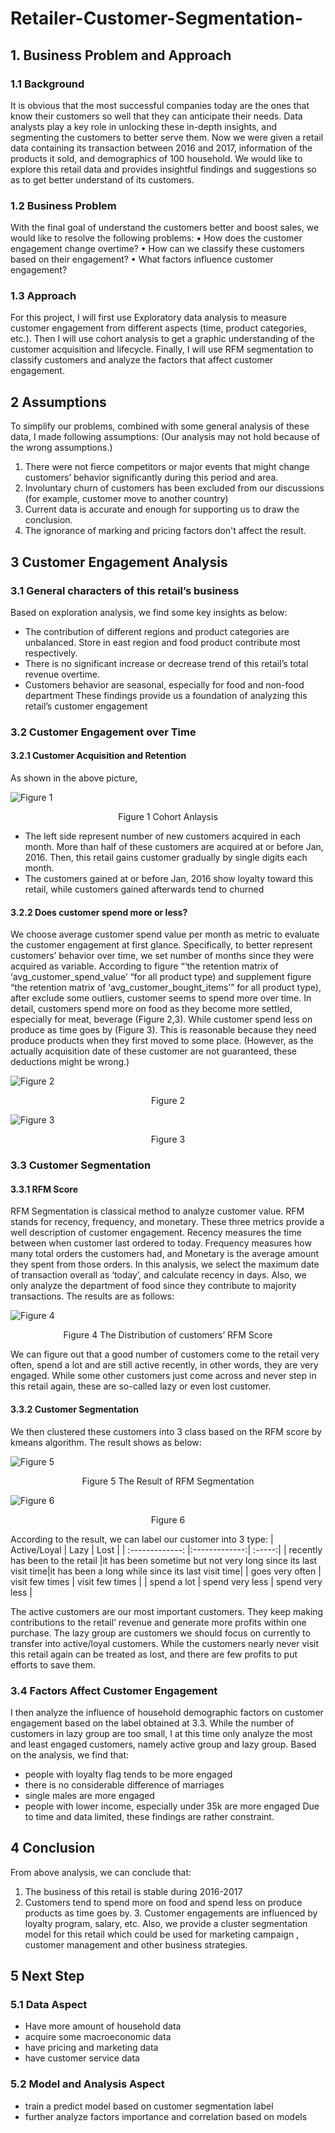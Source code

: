 # Retailer-Customer-Segmentation-

## 1. Business Problem and Approach 

### 1.1 Background
It is obvious that the most successful companies today are the ones that know their customers so well that they can anticipate their needs. Data analysts play a key role in unlocking these in-depth insights, and segmenting the customers to better serve them. Now we were given a retail data containing its transaction between 2016 and 2017, information of the products it sold, and demographics of 100 household. We would like to explore this retail data and provides insightful findings and suggestions so as to get better understand of its customers.

### 1.2 Business Problem
With the final goal of understand the customers better and boost sales, we would like to resolve the following problems:
• How does the customer engagement change overtime?
• How can we classify these customers based on their engagement?
• What factors influence customer engagement?

### 1.3 Approach
For this project, I will first use Exploratory data analysis to measure customer engagement from different aspects (time, product categories, etc.). Then I will use cohort analysis to get a graphic understanding of the customer acquisition and lifecycle. Finally, I will use RFM segmentation to classify customers and analyze the factors that affect customer engagement.

## 2 Assumptions
To simplify our problems, combined with some general analysis of these data, I made following assumptions: (Our analysis may not hold because of the wrong assumptions.)

1. There were not fierce competitors or major events that might change customers’ behavior significantly during this period and area.
2. Involuntary churn of customers has been excluded from our discussions (for example, customer move to another country)
3. Current data is accurate and enough for supporting us to draw the conclusion.
4. The ignorance of marking and pricing factors don't affect the result.
 
## 3 Customer Engagement Analysis 

### 3.1 General characters of this retail’s business
 Based on exploration analysis, we find some key insights as below:
* The contribution of different regions and product categories are unbalanced. Store in east region and food product contribute most respectively.
* There is no significant increase or decrease trend of this retail’s total revenue overtime.
* Customers behavior are seasonal, especially for food and non-food department
  These findings provide us a foundation of analyzing this retail’s customer engagement
  
### 3.2 Customer Engagement over Time 
#### 3.2.1 Customer Acquisition and Retention
 As shown in the above picture,
 
![Figure 1](https://github.com/Maggie1226/Retailer-Customer-Segmentation-/blob/master/Picture1.png?style=centerme)
 <p align=center>Figure 1 Cohort Anlaysis </p>

 * The left side represent number of new customers acquired in each month. More than half of these customers are acquired at or before Jan, 2016. Then, this retail gains customer gradually by single digits each month.
* The customers gained at or before Jan, 2016 show loyalty toward this retail, while customers gained afterwards tend to churned

####  3.2.2 Does customer spend more or less?
We choose average customer spend value per month as metric to evaluate the customer engagement at first glance. Specifically, to better represent customers’ behavior over time, we set number of months since they were acquired as variable. According to figure “‘the retention matrix of ‘avg_customer_spend_value’ “for all product type) and supplement figure “the retention matrix of ‘avg_customer_bought_items’” for all product type), after exclude some outliers, customer seems to spend more over time. In detail, customers spend more on food as they become more settled, especially for meat, beverage (Figure 2,3). While customer spend less on produce as time goes by (Figure 3). This is reasonable because they need produce products when they first moved to some place. (However, as the actually acquisition date of these customer are not guaranteed, these deductions might be wrong.)
 

![Figure 2](https://github.com/Maggie1226/Retailer-Customer-Segmentation-/blob/master/Picture2.png?style=centerme)
<p align=center>Figure 2 </p>


![Figure 3](https://github.com/Maggie1226/Retailer-Customer-Segmentation-/blob/master/Picture3.png?style=centerme)
<p align=center>Figure 3 </p>

### 3.3 Customer Segmentation 

#### 3.3.1 RFM Score
RFM Segmentation is classical method to analyze customer value. RFM stands for recency, frequency, and monetary. These three metrics provide a well description of customer engagement. Recency measures the time between when customer last ordered to today. Frequency measures how many total orders the customers had, and Monetary is the average amount they spent from those orders.
In this analysis, we select the maximum date of transaction overall as ‘today’, and calculate recency in days. Also, we only analyze the department of food since they contribute to majority transactions.
The results are as follows:

 ![Figure 4](https://github.com/Maggie1226/Retailer-Customer-Segmentation-/blob/master/Picture4.png?style=centerme)
 <p align=center>Figure 4 The Distribution of customers’ RFM Score <p>
 

 We can figure out that a good number of customers come to the retail very often, spend a lot and are still active recently, in other words, they are very engaged. While some other customers just come across and never step in this retail again, these are so-called lazy or even lost customer.

#### 3.3.2 Customer Segmentation
We then clustered these customers into 3 class based on the RFM score by kmeans algorithm. The result shows as below:


![Figure 5](https://github.com/Maggie1226/Retailer-Customer-Segmentation-/blob/master/Picture5.png?style=centerme)
<p align=center>Figure 5 The Result of RFM Segmentation </p>


![Figure 6](https://github.com/Maggie1226/Retailer-Customer-Segmentation-/blob/master/Picture6.png?style=centerme)  
<p align=center>Figure 6 </p>
 According to the result, we can label our customer into 3 type:
 | Active/Loyal        | Lazy           | Lost |
| :-------------: |:-------------:| :-----:|
| recently has been to the retail     |it has been sometime but not very long since its last visit time|it has been a long while since its last visit time|
| goes very often   | visit few times     |   visit few times |
| spend a lot | spend very less     |   spend very less |

      
The active customers are our most important customers. They keep making contributions to the retail’ revenue and generate more profits within one purchase. The lazy group are customers we should focus on currently to transfer into active/loyal customers. While the customers nearly never visit this retail again can be treated as lost, and there are few profits to put efforts to save them.

### 3.4 Factors Affect Customer Engagement
I then analyze the influence of household demographic factors on customer engagement based on the label obtained at 3.3. While the number of customers in lazy group are too small, I at this time only analyze the most and least engaged customers, namely active group and lazy group.
Based on the analysis, we find that:
* people with loyalty flag tends to be more engaged
* there is no considerable difference of marriages
* single males are more engaged
* people with lower income, especially under 35k are more engaged
Due to time and data limited, these findings are rather constraint.

## 4 Conclusion
From above analysis, we can conclude that:
1. The business of this retail is stable during 2016-2017
2. Customers tend to spend more on food and spend less on produce products as time goes by. 3. Customer engagements are influenced by loyalty program, salary, etc.
Also, we provide a cluster segmentation model for this retail which could be used for marketing campaign , customer management and other business strategies.

## 5 Next Step 

### 5.1 Data Aspect
* Have more amount of household data
* acquire some macroeconomic data
* have pricing and marketing data
* have customer service data

### 5.2 Model and Analysis Aspect
* train a predict model based on customer segmentation label
* further analyze factors importance and correlation based on models
